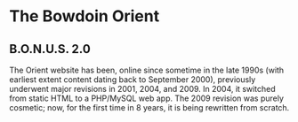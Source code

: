 # The Bowdoin Orient
## B.O.N.U.S. 2.0

The Orient website has been, online since sometime in the late 1990s (with earliest extent content dating back to September 2000), previously underwent major revisions in 2001, 2004, and 2009. In 2004, it switched from static HTML to a PHP/MySQL web app. The 2009 revision was purely cosmetic; now, for the first time in 8 years, it is being rewritten from scratch.